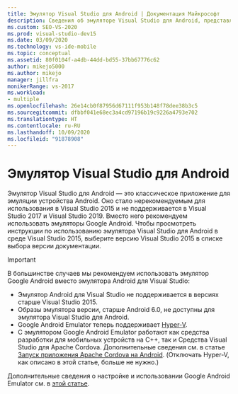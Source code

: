 ```yaml
---
title: Эмулятор Visual Studio для Android | Документация Майкрософт
description: Сведения об эмуляторе Visual Studio для Android, представляющем собой приложение для настольного компьютера, которое эмулирует устройство Android.
ms.custom: SEO-VS-2020
ms.prod: visual-studio-dev15
ms.date: 03/09/2020
ms.technology: vs-ide-mobile
ms.topic: conceptual
ms.assetid: 80f0104f-a4db-44dd-bd55-37bb67776c62
author: mikejo5000
ms.author: mikejo
manager: jillfra
monikerRange: vs-2017
ms.workload:
- multiple
ms.openlocfilehash: 26e14cb0f87956d67111f953b148f78dee38b3c5
ms.sourcegitcommit: dfbbf041e68ec3a4cd97196b19c9226a4793e702
ms.translationtype: HT
ms.contentlocale: ru-RU
ms.lasthandoff: 10/09/2020
ms.locfileid: "91878908"
---
```

# <a name="visual-studio-emulator-for-android"></a>Эмулятор Visual Studio для Android

Эмулятор Visual Studio для Android — это классическое приложение для эмуляции устройства Android. Оно стало нерекомендуемым для использования в Visual Studio 2015 и не поддерживается в Visual Studio 2017 и Visual Studio 2019. Вместо него рекомендуем использовать эмуляторы Google Android. Чтобы просмотреть инструкции по использованию эмулятора Visual Studio для Android в среде Visual Studio 2015, выберите версию Visual Studio 2015 в списке выбора версии документации.

> [!IMPORTANT]
> В большинстве случаев мы рекомендуем использовать эмулятор Google Android вместо эмулятора Android для Visual Studio:
> - Эмулятор Android для Visual Studio не поддерживается в версиях старше Visual Studio 2015.
> - Образы эмулятора версии, старше Android 6.0, не доступны для эмулятора Visual Studio для Android.
> - Google Android Emulator теперь поддерживает [Hyper-V](/xamarin/android/get-started/installation/android-emulator/hardware-acceleration#accelerating-with-hyper-v).
> - С эмулятором Google Android Emulator работают как средства разработки для мобильных устройств на C++, так и Средства Visual Studio для Apache Cordova. Дополнительные сведения см. в статье [Запуск приложения Apache Cordova на Android](/visualstudio/cross-platform/tools-for-cordova/run-your-app/run-app-android#google-android-emulator). (Отключать Hyper-V, как описано в этой статье, больше не нужно.)
>
> Дополнительные сведения о настройке и использовании Google Android Emulator см. в [этой статье](/xamarin/android/get-started/installation/android-emulator/).

